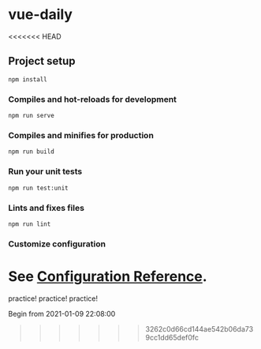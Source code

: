 # vue-daily
<<<<<<< HEAD

## Project setup
```
npm install
```

### Compiles and hot-reloads for development
```
npm run serve
```

### Compiles and minifies for production
```
npm run build
```

### Run your unit tests
```
npm run test:unit
```

### Lints and fixes files
```
npm run lint
```

### Customize configuration
See [Configuration Reference](https://cli.vuejs.org/config/).
=======
practice! practice! practice!

Begin from 2021-01-09 22:08:00
>>>>>>> 3262c0d66cd144ae542b06da739cc1dd65def0fc
